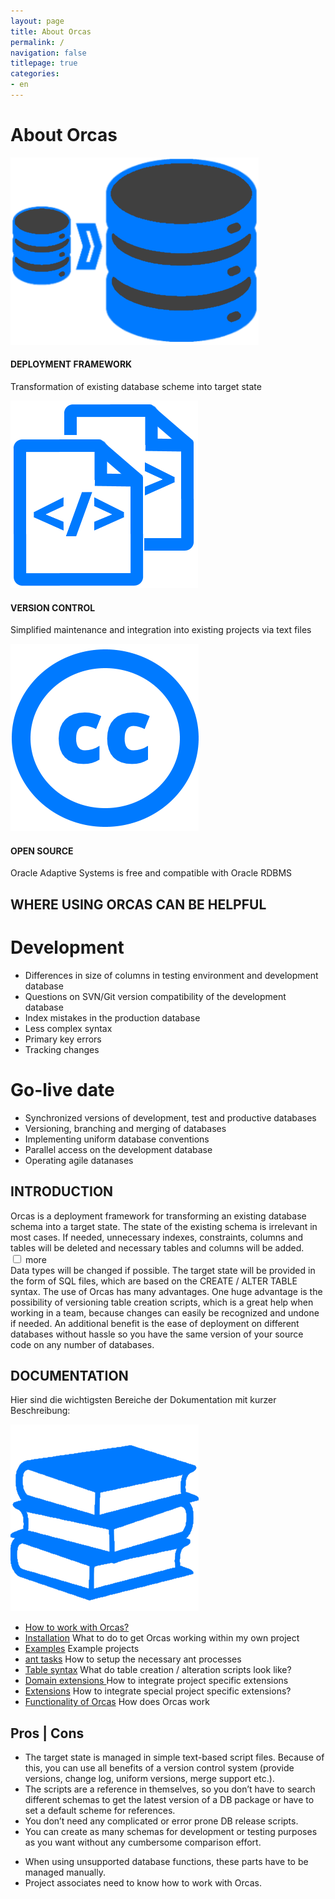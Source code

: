 ```yaml
---
layout: page
title: About Orcas
permalink: /
navigation: false
titlepage: true 
categories: 
- en
---
```


<div id="titlepage-title"><h1>About Orcas</h1></div>
<div class="clearfix" id="short-description-container">
    <div>
        <img src="./assets/db_icon.png">
        <h4>DEPLOYMENT FRAMEWORK</h4>
        <p>Transformation of existing database scheme into target state</p>
    </div>
    <div>
        <img src="./assets/script_icon.png"/>
        <h4>VERSION CONTROL</h4>
        <p>Simplified maintenance and integration into existing projects via text files</p>
    </div>
    <div>
        <img  src="./assets/cc_icon.png">
        <h4>OPEN SOURCE</h4>
        <p>Oracle Adaptive Systems is free and compatible with Oracle RDBMS</p>
    </div>
</div>

<div class="clearfix" id="container">
<h2>WHERE USING ORCAS CAN BE HELPFUL</h2>
    <div><h1>Development</h1></div>
    <div>
        <div id="container-first-child">
            <ul>
                <li>Differences in size of columns in testing environment and development database</li>
                <li>Questions on SVN/Git version compatibility of the development database</li>
                <li>Index mistakes in the production database</li>
                <li>Less complex syntax</li>
                <li>Primary key errors</li>
                <li>Tracking changes</li>
            </ul>
        </div>
    </div>
    <div><h1>Go-live date</h1></div>
    <div>
        <div id="container-second-child">
            <ul>
                <li>Synchronized versions of development, test and productive databases</li>
                <li>Versioning, branching and merging of databases</li>
                <li>Implementing uniform database conventions</li>
                <li>Parallel access on the development database</li>
                <li>Operating agile datanases </li>
            </ul>
        </div>
    </div>
</div>

<div class="clearfix" id="description-panel">
    <h2>INTRODUCTION</h2>
    <div class="description-pt1">
        Orcas is a deployment framework for transforming an existing database schema into a target state. The state of the existing schema is irrelevant in most cases. If needed, unnecessary indexes, constraints, columns and tables will be deleted and necessary tables and columns will be added.
    </div>
    <input id="expand" type="checkbox" class="panel">
    <label for="expand" id="expand-title">more</label>
    <div class="description-pt2">
        Data types will be changed if possible. The target state will be provided in the form of SQL files, which are based on the CREATE / ALTER TABLE syntax. The use of Orcas has many advantages. One huge advantage is the possibility of versioning table creation scripts, which is a great help when working in a team, because changes can easily be recognized and undone if needed. An additional benefit is the ease of deployment on different databases without hassle so you have the same version of your source code on any number of databases.
     </div>
</div>

<div class="clearfix" id="documentation-list">
    <h2>DOCUMENTATION</h2>
    <p>Hier sind die wichtigsten Bereiche der Dokumentation mit kurzer Beschreibung:</p>
    <div><img src="./assets/docs_icon.png"/></div>
    <div>
        <ul>
            <li>
                <a href="{{site.baseurl}}/docs/usage/">How to work with Orcas?</a>
            </li>
            <li>
                <a href="{{site.baseurl}}/docs/installation/">Installation</a> What to do to get Orcas working within my own project
            </li>
            <li>
                <a href="{{site.baseurl}}/docs/de/examples/">Examples</a> Example projects
            </li>
            <li>
                <a href="{{site.baseurl}}/docs/de/ant-tasks/">ant tasks</a> How to setup the necessary ant processes
            </li>
            <li>
                <a href="{{site.baseurl}}/docs/de/statics-syntax/">Table  syntax</a> What do table creation / alteration scripts look like?
            </li>
            <li>
                <a href="{{site.baseurl}}/docs/de/domain-extension/">Domain extensions </a> 
                How to integrate project specific extensions
            </li>
            <li>
                <a href="{{site.baseurl}}/docs/de/extensions/">Extensions</a>
                How to integrate special project specific extensions?
            </li>
            <li>
                <a href="{{site.baseurl}}/docs/de/how-it-works/">Functionality of Orcas</a>   
                How does Orcas work
            </li>
        </ul>
    </div>
</div>
<div class="clearfix" id="pros-cons">
    <h2>Pros | Cons</h2>
    <div class="pros">
        <ul>
            <li>The target state is managed in simple text-based script files. Because of this, you can use all benefits of a version control system (provide versions, change log, uniform versions, merge support etc.).</li>
            <li>The scripts are a reference in themselves, so you don’t have to search different schemas to get the latest version of a DB package or have to set a default scheme for references.</li>
            <li>You don’t need any complicated or error prone DB release scripts.</li>
            <li>You can create as many schemas for development or testing purposes as you want without any cumbersome comparison effort.</li>
       </ul>
    </div>
    <div class="cons">
        <ul>
            <li>When using unsupported database functions, these parts have to be managed manually.</li>
            <li>Project associates need to know how to work with Orcas.</li>
        </ul>
    </div>
</div>
